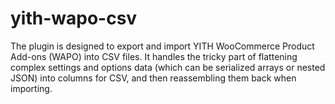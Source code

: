 # yith-wapo-csv
The plugin is designed to export and import YITH WooCommerce Product Add-ons (WAPO) into CSV files. It handles the tricky part of flattening complex settings and options data (which can be serialized arrays or nested JSON) into columns for CSV, and then reassembling them back when importing.
